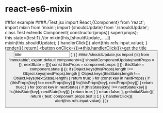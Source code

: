 react-es6-mixin
=========
##for example
####./Test.jsx
    import React,{Component} from 'react';
    import mixin from 'mixin';
    import {shouldUpdate} from './shouldUpdate';
    class Test extends Component{
        constructor(props){
            super(props);
            this.state={test:1}
            //or mixin(this,[shouldUpdate,.....])
            mixin(this,shouldUpdate);
        }
        handlerClick(){
            alert(this.refs.input.value);
        }
        render(){
            return(
                <button onClick={()=>this.handlerClick()}>get the title<button>
                <input ref='input' value='title'/>
            )
        }
    }
####./shouldUpdate.jsx
    import {is} from 'immutable';
    export default component=>({
        shouldComponentUpdate(nextProps = {}, nextState = {}){
            const thisProps = component.props || {}, thisState = component.state || {};
            if (Object.keys(thisProps).length !== Object.keys(nextProps).length ||
                Object.keys(thisState).length !== Object.keys(nextState).length) {
                return true;
            }
            for (const key in nextProps) {
                if (thisProps[key] !== nextProps[key] || !is(thisProps[key], nextProps[key])) {
                    return true;
                }
            }
            for (const key in nextState) {
                if (thisState[key] !== nextState[key] || !is(thisState[key], nextState[key])) {
                    return true;
                }
            }
            return false;
        },
        getInitialState(){
            return {
               test: component.props.test || 1
            }
        },
        handlerClick(){
            alert(this.refs.input.value);
        }
    })